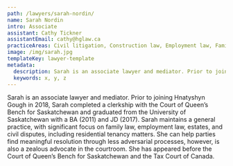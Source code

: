 ```yaml
---
path: /lawyers/sarah-nordin/
name: Sarah Nordin
intro: Associate
assistant: Cathy Tickner
assistantEmail: cathy@hglaw.ca
practiceAreas: Civil litigation, Construction law, Employment law, Family law, Mediation
image: /img/sarah.jpg
templateKey: lawyer-template
metadata:
  description: Sarah is an associate lawyer and mediator. Prior to joining Hnatyshyn Gough in 2018, Sarah completed a clerkship with the Court of Queen’s Bench for Saskatchewan and graduated from the University of Saskatchewan with a BA (2011) and JD (2017). Sarah maintains a general practice, with significant focus on family law, employment law, estates, and civil disputes, including residential tenancy matters. She can help parties find meaningful resolution through less adversarial processes, however, is also a zealous advocate in the courtroom. She has appeared before the Court of Queen’s Bench for Saskatchewan and the Tax Court of Canada.
  keywords: x, y, z
---
```

Sarah is an associate lawyer and mediator. Prior to joining Hnatyshyn Gough in 2018, Sarah completed a clerkship with the Court of Queen’s Bench for Saskatchewan and graduated from the University of Saskatchewan with a BA (2011) and JD (2017). Sarah maintains a general practice, with significant focus on family law, employment law, estates, and civil disputes, including residential tenancy matters. She can help parties find meaningful resolution through less adversarial processes, however, is also a zealous advocate in the courtroom. She has appeared before the Court of Queen’s Bench for Saskatchewan and the Tax Court of Canada.
